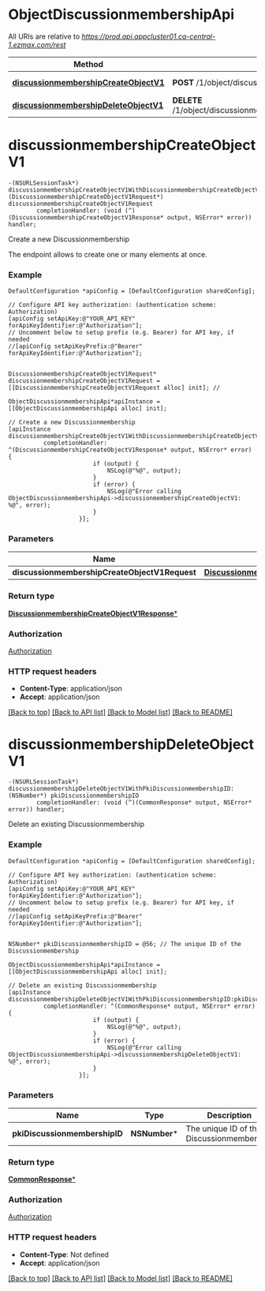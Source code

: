 # ObjectDiscussionmembershipApi

All URIs are relative to *https://prod.api.appcluster01.ca-central-1.ezmax.com/rest*

Method | HTTP request | Description
------------- | ------------- | -------------
[**discussionmembershipCreateObjectV1**](ObjectDiscussionmembershipApi.md#discussionmembershipcreateobjectv1) | **POST** /1/object/discussionmembership | Create a new Discussionmembership
[**discussionmembershipDeleteObjectV1**](ObjectDiscussionmembershipApi.md#discussionmembershipdeleteobjectv1) | **DELETE** /1/object/discussionmembership/{pkiDiscussionmembershipID} | Delete an existing Discussionmembership


# **discussionmembershipCreateObjectV1**
```objc
-(NSURLSessionTask*) discussionmembershipCreateObjectV1WithDiscussionmembershipCreateObjectV1Request: (DiscussionmembershipCreateObjectV1Request*) discussionmembershipCreateObjectV1Request
        completionHandler: (void (^)(DiscussionmembershipCreateObjectV1Response* output, NSError* error)) handler;
```

Create a new Discussionmembership

The endpoint allows to create one or many elements at once.

### Example
```objc
DefaultConfiguration *apiConfig = [DefaultConfiguration sharedConfig];

// Configure API key authorization: (authentication scheme: Authorization)
[apiConfig setApiKey:@"YOUR_API_KEY" forApiKeyIdentifier:@"Authorization"];
// Uncomment below to setup prefix (e.g. Bearer) for API key, if needed
//[apiConfig setApiKeyPrefix:@"Bearer" forApiKeyIdentifier:@"Authorization"];


DiscussionmembershipCreateObjectV1Request* discussionmembershipCreateObjectV1Request = [[DiscussionmembershipCreateObjectV1Request alloc] init]; // 

ObjectDiscussionmembershipApi*apiInstance = [[ObjectDiscussionmembershipApi alloc] init];

// Create a new Discussionmembership
[apiInstance discussionmembershipCreateObjectV1WithDiscussionmembershipCreateObjectV1Request:discussionmembershipCreateObjectV1Request
          completionHandler: ^(DiscussionmembershipCreateObjectV1Response* output, NSError* error) {
                        if (output) {
                            NSLog(@"%@", output);
                        }
                        if (error) {
                            NSLog(@"Error calling ObjectDiscussionmembershipApi->discussionmembershipCreateObjectV1: %@", error);
                        }
                    }];
```

### Parameters

Name | Type | Description  | Notes
------------- | ------------- | ------------- | -------------
 **discussionmembershipCreateObjectV1Request** | [**DiscussionmembershipCreateObjectV1Request***](DiscussionmembershipCreateObjectV1Request.md)|  | 

### Return type

[**DiscussionmembershipCreateObjectV1Response***](DiscussionmembershipCreateObjectV1Response.md)

### Authorization

[Authorization](../README.md#Authorization)

### HTTP request headers

 - **Content-Type**: application/json
 - **Accept**: application/json

[[Back to top]](#) [[Back to API list]](../README.md#documentation-for-api-endpoints) [[Back to Model list]](../README.md#documentation-for-models) [[Back to README]](../README.md)

# **discussionmembershipDeleteObjectV1**
```objc
-(NSURLSessionTask*) discussionmembershipDeleteObjectV1WithPkiDiscussionmembershipID: (NSNumber*) pkiDiscussionmembershipID
        completionHandler: (void (^)(CommonResponse* output, NSError* error)) handler;
```

Delete an existing Discussionmembership



### Example
```objc
DefaultConfiguration *apiConfig = [DefaultConfiguration sharedConfig];

// Configure API key authorization: (authentication scheme: Authorization)
[apiConfig setApiKey:@"YOUR_API_KEY" forApiKeyIdentifier:@"Authorization"];
// Uncomment below to setup prefix (e.g. Bearer) for API key, if needed
//[apiConfig setApiKeyPrefix:@"Bearer" forApiKeyIdentifier:@"Authorization"];


NSNumber* pkiDiscussionmembershipID = @56; // The unique ID of the Discussionmembership

ObjectDiscussionmembershipApi*apiInstance = [[ObjectDiscussionmembershipApi alloc] init];

// Delete an existing Discussionmembership
[apiInstance discussionmembershipDeleteObjectV1WithPkiDiscussionmembershipID:pkiDiscussionmembershipID
          completionHandler: ^(CommonResponse* output, NSError* error) {
                        if (output) {
                            NSLog(@"%@", output);
                        }
                        if (error) {
                            NSLog(@"Error calling ObjectDiscussionmembershipApi->discussionmembershipDeleteObjectV1: %@", error);
                        }
                    }];
```

### Parameters

Name | Type | Description  | Notes
------------- | ------------- | ------------- | -------------
 **pkiDiscussionmembershipID** | **NSNumber***| The unique ID of the Discussionmembership | 

### Return type

[**CommonResponse***](CommonResponse.md)

### Authorization

[Authorization](../README.md#Authorization)

### HTTP request headers

 - **Content-Type**: Not defined
 - **Accept**: application/json

[[Back to top]](#) [[Back to API list]](../README.md#documentation-for-api-endpoints) [[Back to Model list]](../README.md#documentation-for-models) [[Back to README]](../README.md)

